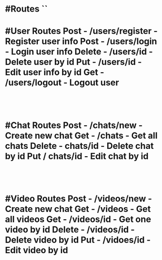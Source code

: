 #Routes
``
=================================================
#User Routes
Post - /users/register - Register user info 
Post - /users/login - Login user info 
Delete - /users/id - Delete user by id
Put - /users/id - Edit user info by id
Get - /users/logout - Logout user
=================================================
``
``
=================================================
#Chat Routes 
Post - /chats/new - Create new chat 
Get - /chats - Get all chats 
Delete - chats/id - Delete chat by id
Put / chats/id - Edit chat by id 
=================================================
``
``
=================================================
#Video Routes
Post - /videos/new - Create new chat
Get - /videos - Get all videos 
Get - /videos/id - Get one video by id 
Delete - /videos/id - Delete video by id
Put - /vidoes/id - Edit video by id 
=================================================
